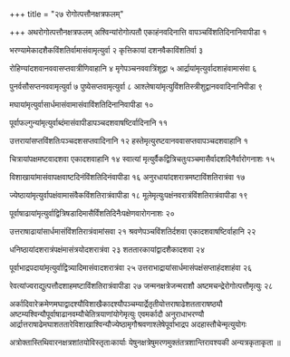 +++
title = "२७ रोगोत्पत्तौनक्षत्रफलम्"

+++
अथरोगोत्पत्तौनक्षत्रफलम् अश्विन्यांरोगोत्पतौ एकाहंनवदिनात्ति वापञ्चविंशतिदिनानिवापीडा १

भरण्यामेकादशैकविंशतिर्वामासंवामृत्युर्वा २ कृत्तिकायां दशनवैकाविंशतिर्वा ३

रोहिण्यांदशवानववासप्तवात्रीणिवाहानि ४ मृगेपञ्चनववात्रिंशूद्वा ५ आर्द्रायांमृत्युर्वादशाहंवामासंवा ६

पुनर्वसौसप्तनववामृत्युर्वा ७ पुष्येसप्तवामृत्युर्वा ८ आश्लेषायांमृत्युविंशतिस्त्रीशुद्वानववादिनानिपीडा ९

मघायांमृत्युर्वासार्धमासंवामासंवाविंशतिदिनानिवापीडा १०

पूर्वाफल्गुन्यांमृत्युर्वाब्दंमासंवापीडापञ्चदशवाषष्टिर्वादिनानि ११

उत्तरायांसप्तविंशतिःपञ्चदशसप्तवादिनानि १२ हस्तेमृत्युरष्टवानववासप्तवापञ्चदशवाहानि १

चित्रायांपक्षमष्टवादशवा एकादशवाहानि १४ स्वात्यां मृत्युर्वैकद्वित्रिचतुःपञ्चमासैर्वादशदिनैर्वारोगनाशः १५

विशाखायांमासंवापक्षवाष्टदिनंविंशतिदिनंवापीडा १६ अनुरधायांदशरात्रमष्टाविंशतिरात्रंवा १७

ज्येष्ठायांमृत्युर्वापक्षंवामासंवैकविंशतिरात्रंवापीडा १८ मूलेमृत्युःपक्षंनवरात्रंविंशतिरात्रंवापीडा १९

पूर्वाषाढायांमृत्युर्वाद्वित्रिषडादिमासैर्विंशतिदिनैःपक्षेणवारोगनाशः २०

उत्तराषाढायांसार्धमासंविंशतिरात्रंवामांसवा २१ श्रवणेपञ्चविंशतिर्दशवा एकादशवाषष्टिर्वाहानि २२

धनिष्ठायांदशरात्रंपक्षंमासंत्रयोदशरात्रंवा २३ शततारकायांद्वादशैकादशवा २४

पूर्वाभाद्रपदायांमृत्युर्वाद्वित्र्यादिमासंवादशरात्रंवा २५ उत्तराभाद्रायांसार्धमासंपक्षंसप्ताहंदशाहंवा २६

रेवत्यांज्वराद्युत्पत्तौदशाहमष्टाविंशतिरात्रंवापीडा २७ जन्मनक्षत्रेजन्मराशौ अष्टमचन्द्रेरोगोत्पत्तौमृत्युः २८

अर्कादिवारेक्रमेणमघाद्वादश्यौविशाखैकादश्यौपञ्चम्यार्द्रेतृतीयोत्तराषाढेशतताराषष्ठ्यौ अष्टम्यश्विन्यौपूर्वाषाढानवम्यौचेतित्रयाणांयोगेमृत्युः
एवमर्कादौ अनुराधाभरण्यौ आर्द्रात्तराषाढेमघाशततारेविशाखाश्विन्यौज्येष्ठामृगौश्रवणाश्लेषेपूर्वाभाद्रप अदहास्तौचेन्मृत्युयोगः

अत्रोक्तास्तिथिवारनक्षत्रशांतयोविस्तृताःकार्याः येषुनक्षत्रेषुमरणमुक्तंतत्रशान्तिरावश्यकी अन्यत्रकृताकृता ॥
